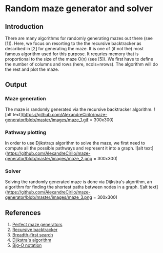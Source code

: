 # **Random maze generator and solver**

## Introduction

There are many algorithms for randomly generating mazes out there (see [1]). Here, we focus on resorting to the the recursive backtracker as described in [2] for generating the maze. It is one of (if not the) most famous algorithm used for this purpose. It requries memory that is proportional to the size of the maze O(n) (see [5]). We first have to define the number of columns and rows (here, ncols=nrows). The algorithm will do the rest and plot the maze.

## Output
### Maze generation

The maze is randomly generated via the recursive backtracker algorithm.
![alt text](https://github.com/AlexandreCirilo/maze-generator/blob/master/images/maze_1.gif = 300x300)

### Pathway plotting

In order to use Djikstra;s algorithm to solve the maze, we first need to compute all the possible pathways and represent it into a graph.
![alt text](https://github.com/AlexandreCirilo/maze-generator/blob/master/images/maze_2.png = 300x300)

### Solver

Solving the randomly generated maze is done via Dijkstra's algorithm, an algorithm for finding the shortest paths between nodes in a graph.
![alt text](https://github.com/AlexandreCirilo/maze-generator/blob/master/images/maze_3.png = 300x300)

## References

1. [Perfect maze generators](http://people.cs.ksu.edu/~ashley78/wiki.ashleycoleman.me/index.php/Perfect_Maze_Generators.html)
1. [Recursive backtracker](http://people.cs.ksu.edu/~ashley78/wiki.ashleycoleman.me/index.php/Recursive_Backtracker.html)
1. [Breadth-first search](https://courses.cs.washington.edu/courses/cse326/03su/homework/hw3/bfs.html)
1. [Dijkstra's algorithm](https://en.wikipedia.org/wiki/Dijkstra%27s_algorithm#Pseudocode)
1. [Big-O notation](http://bigocheatsheet.com/)
